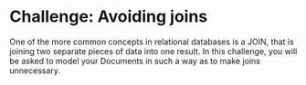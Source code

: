 # Challenge: Avoiding joins

One of the more common concepts in relational databases is a JOIN, that is joining two separate pieces of data into one result. In this challenge, you will be asked to model your Documents in such a way as to make joins unnecessary.
